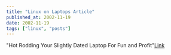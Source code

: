 ```yaml
---
title: "Linux on Laptops Article"
published_at: 2002-11-19
date: 2002-11-19
tags: ["linux", "posts"]
---
```

"Hot Rodding Your Slightly Dated Laptop For Fun and Profit"[Link](http://www.linuxplanet.com/linuxplanet/reports/4547/1/)